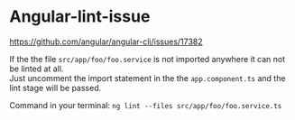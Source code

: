 # Angular-lint-issue

https://github.com/angular/angular-cli/issues/17382

If the the file `src/app/foo/foo.service` is not imported anywhere it can not be linted at all.  
Just uncomment the import statement in the the `app.component.ts` and the lint stage will be passed.

Command in your terminal: `ng lint --files src/app/foo/foo.service.ts`
